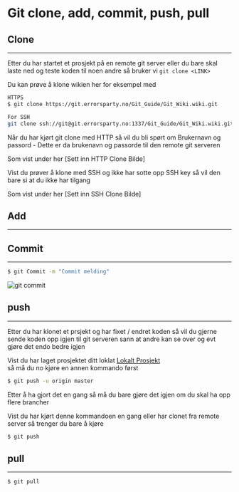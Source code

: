 # Git clone, add, commit, push, pull

## Clone
---
Etter du har startet et prosjekt på en remote git server eller du bare skal laste ned og teste koden til noen andre så bruker vi `git clone <LINK>`

Du kan prøve å klone wikien her for eksempel med 
```sh
HTTPS
$ git clone https://git.errorsparty.no/Git_Guide/Git_Wiki.wiki.git

For SSH
git clone ssh://git@git.errorsparty.no:1337/Git_Guide/Git_Wiki.wiki.git
```

Når du har kjørt git clone med HTTP så vil du bli spørt om Brukernavn og passord - Dette er da brukenavn og passorde til den remote git serveren 

Som vist under her
[Sett inn HTTP Clone Bilde] <br />


Vist du prøver å klone med SSH og ikke har sotte opp SSH key så vil den bare si at du ikke har tilgang

Som vist under her
[Sett inn SSH Clone Bilde] <br />


## Add
---

## Commit
---

```sh
$ git Commit -m "Commit melding"
```



![git commit](https://imgs.xkcd.com/comics/git_commit.png)



## push
---

Etter du har klonet et prsjekt og har fixet / endret koden så vil du gjerne sende koden opp igjen til git serveren sann at andre kan se over og evt gjøre det endo bedre igjen

Vist du har laget prosjektet ditt loklat [Lokalt Prosjekt](1.2-Lokalt-prosjekt.md) <br />
så må du no kjøre en annen kommando først

```sh
$ git push -u origin master
```

Etter å ha gjort det en gang så må du bare gjøre det igjen om du skal ha opp flere brancher

Vist du har kjørt denne kommandoen en gang eller har clonet fra remote server så trenger du bare å kjøre

```sh
$ git push
```


## pull
---
```sh
$ git pull
```

